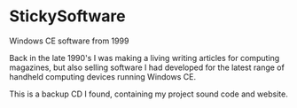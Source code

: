 # StickySoftware

Windows CE software from 1999


Back in the late 1990's I was making a living writing articles for computing magazines, but also selling software I had developed for the latest range of handheld computing devices running Windows CE.

This is a backup CD I found, containing my project sound code and website. 

